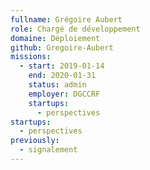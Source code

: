 ```yaml
---
fullname: Grégoire Aubert
role: Chargé de développement
domaine: Déploiement
github: Gregoire-Aubert
missions:
  - start: 2019-01-14
    end: 2020-01-31
    status: admin
    employer: DGCCRF
    startups:
      - perspectives
startups:
  - perspectives
previously:
  - signalement
---
```

